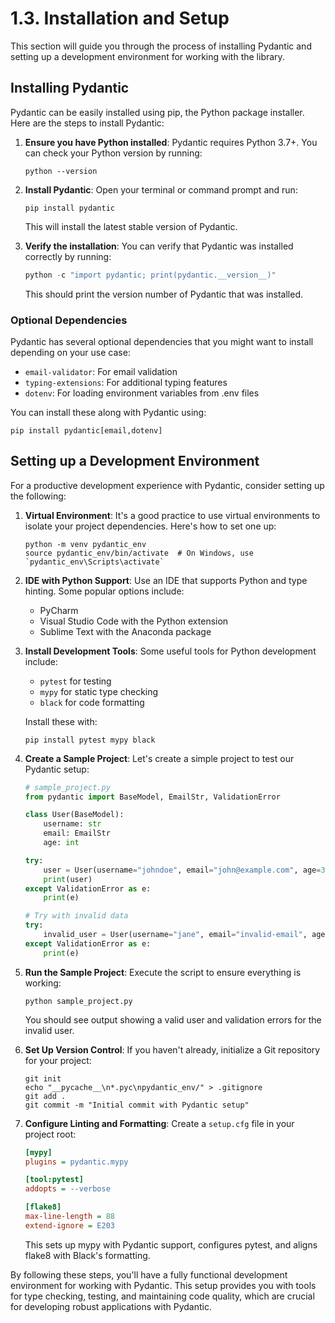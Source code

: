 # 1.3. Installation and Setup

This section will guide you through the process of installing Pydantic and setting up a development environment for working with the library.

## Installing Pydantic

Pydantic can be easily installed using pip, the Python package installer. Here are the steps to install Pydantic:

1. **Ensure you have Python installed**: Pydantic requires Python 3.7+. You can check your Python version by running:

   ```
   python --version
   ```

2. **Install Pydantic**: Open your terminal or command prompt and run:

   ```
   pip install pydantic
   ```

   This will install the latest stable version of Pydantic.

3. **Verify the installation**: You can verify that Pydantic was installed correctly by running:

   ```python
   python -c "import pydantic; print(pydantic.__version__)"
   ```

   This should print the version number of Pydantic that was installed.

### Optional Dependencies

Pydantic has several optional dependencies that you might want to install depending on your use case:

- `email-validator`: For email validation
- `typing-extensions`: For additional typing features
- `dotenv`: For loading environment variables from .env files

You can install these along with Pydantic using:

```
pip install pydantic[email,dotenv]
```

## Setting up a Development Environment

For a productive development experience with Pydantic, consider setting up the following:

1. **Virtual Environment**: It's a good practice to use virtual environments to isolate your project dependencies. Here's how to set one up:

   ```
   python -m venv pydantic_env
   source pydantic_env/bin/activate  # On Windows, use `pydantic_env\Scripts\activate`
   ```

2. **IDE with Python Support**: Use an IDE that supports Python and type hinting. Some popular options include:
   - PyCharm
   - Visual Studio Code with the Python extension
   - Sublime Text with the Anaconda package

3. **Install Development Tools**: Some useful tools for Python development include:
   - `pytest` for testing
   - `mypy` for static type checking
   - `black` for code formatting

   Install these with:

   ```
   pip install pytest mypy black
   ```

4. **Create a Sample Project**: Let's create a simple project to test our Pydantic setup:

   ```python
   # sample_project.py
   from pydantic import BaseModel, EmailStr, ValidationError

   class User(BaseModel):
       username: str
       email: EmailStr
       age: int

   try:
       user = User(username="johndoe", email="john@example.com", age=30)
       print(user)
   except ValidationError as e:
       print(e)

   # Try with invalid data
   try:
       invalid_user = User(username="jane", email="invalid-email", age="not-an-integer")
   except ValidationError as e:
       print(e)
   ```

5. **Run the Sample Project**: Execute the script to ensure everything is working:

   ```
   python sample_project.py
   ```

   You should see output showing a valid user and validation errors for the invalid user.

6. **Set Up Version Control**: If you haven't already, initialize a Git repository for your project:

   ```
   git init
   echo "__pycache__\n*.pyc\npydantic_env/" > .gitignore
   git add .
   git commit -m "Initial commit with Pydantic setup"
   ```

7. **Configure Linting and Formatting**: Create a `setup.cfg` file in your project root:

   ```ini
   [mypy]
   plugins = pydantic.mypy

   [tool:pytest]
   addopts = --verbose

   [flake8]
   max-line-length = 88
   extend-ignore = E203
   ```

   This sets up mypy with Pydantic support, configures pytest, and aligns flake8 with Black's formatting.

By following these steps, you'll have a fully functional development environment for working with Pydantic. This setup provides you with tools for type checking, testing, and maintaining code quality, which are crucial for developing robust applications with Pydantic.